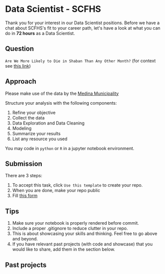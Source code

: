 # Data Scientist - SCFHS

Thank you for your interest in our Data Scientist positions. Before we have a chat about SCFHS's fit to your career path, let's have a look at what you can do in **72 hours** as a Data Scientist.

## Question

`Are We More Likely to Die in Shaban Than Any Other Month?` (for context see [this link](https://aboutislam.net/counseling/ask-the-scholar/misconception/people-die-shaban/))

## Approach

Please make use of the data by the [Medina Municipality](https://services.amana-md.gov.sa/eservicesite/Inq/DeathInquiry.aspx)

Structure your analysis with the following components:

1. Refine your objective
2. Collect the data
3. Data Exploration and Data Cleaning
4. Modeling
5. Summarize your results
6. List any resource you used

You may code in `python` or `R` in a jupyter notebook environment.

## Submission

There are 3 steps:

1. To accept this task, click `Use this template` to create your repo.
2. When you are done, make your repo public
3. Fill [this form](https://forms.gle/dxtxxXuMLcv7QXNe8)

## Tips

1. Make sure your notebook is properly rendered before commit.
2. Include a proper .gitignore to reduce clutter in your repo.
3. This is about showcasing your skills and thinking. Feel free to go above and beyond.
4. If you have relevant past projects (with code and showcase) that you would like to share, add them in the section below.

## Past projects
